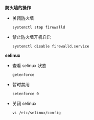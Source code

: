 __防火墙的操作__
- 关闭防火墙
    ```
    systemctl stop firewalld
    ```
- 禁止防火墙开机自启
    ```
    systemctl disable firewalld.service
    ```

__selinux__
- 查看 selinux 状态
    ```
    getenforce
    ```
- 暂时禁用
    ```
    setenforce 0
    ```
- 关闭 selinux
    ```
    vi /etc/selinux/config
    ```